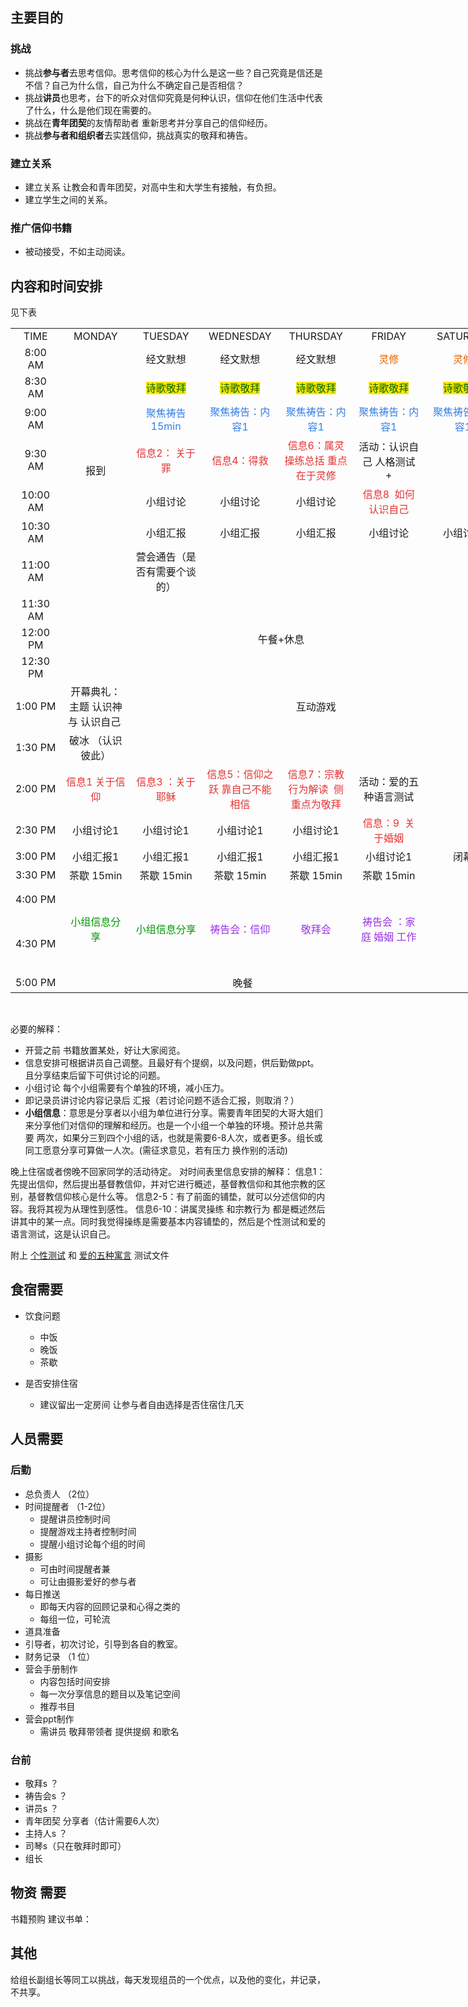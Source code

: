 ## 主要目的

### 挑战

- 挑战**参与者**去思考信仰。思考信仰的核心为什么是这一些？自己究竟是信还是不信？自己为什么信，自己为什么不确定自己是否相信？
- 挑战**讲员**也思考，台下的听众对信仰究竟是何种认识，信仰在他们生活中代表了什么，什么是他们现在需要的。
- 挑战在**青年团契**的友情帮助者 重新思考并分享自己的信仰经历。
- 挑战**参与者和组织者**去实践信仰，挑战真实的敬拜和祷告。


### 建立关系

- 建立关系 让教会和青年团契，对高中生和大学生有接触，有负担。
- 建立学生之间的关系。

### 推广信仰书籍

- 被动接受，不如主动阅读。

## 内容和时间安排

见下表

<p>
	<table border="0" cellpadding="0" cellspacing="0" width="787" style="text-align:center;border-collapse:collapse;width:589pt;" class="ke-zeroborder">
		<tbody>
			<tr>
				<td height="26" class="xl66" width="78" style="text-align:center;">
					TIME
				</td>
				<td class="xl67" width="114" style="text-align:center;">
					MONDAY
				</td>
				<td class="xl67" width="114" style="text-align:center;">
					TUESDAY
				</td>
				<td class="xl67" width="114" style="text-align:center;">
					WEDNESDAY
				</td>
				<td class="xl67" width="114" style="text-align:center;">
					THURSDAY
				</td>
				<td class="xl67" width="130" style="text-align:center;">
					FRIDAY
				</td>
				<td class="xl68" width="123" style="text-align:center;">
					SATURDAY
				</td>
			</tr>
			<tr>
				<td height="30" class="xl69" width="78" style="text-align:center;">
					8:00 AM
				</td>
				<td rowspan="7" class="xl71" width="114" style="text-align:center;">
					报到
				</td>
				<td class="xl72" width="114" style="text-align:center;">
					经文默想
				</td>
				<td class="xl72" width="114" style="text-align:center;">
					经文默想
				</td>
				<td class="xl72" width="114" style="text-align:center;">
					经文默想
				</td>
				<td class="xl72" width="130" style="text-align:center;">
					<span style="color:#E56600;">灵修</span>
				</td>
				<td class="xl72" width="123" style="text-align:center;">
					<span style="color:#E56600;">灵修</span>
				</td>
			</tr>
			<tr>
				<td height="30" class="xl70" width="78" style="text-align:center;">
					8:30 AM
				</td>
				<td class="xl74" width="114" style="text-align:center;">
					<span style="background-color:#FFE500;color:#006600;">诗歌敬拜</span>
				</td>
				<td class="xl74" width="114" style="text-align:center;">
					<span style="background-color:#FFE500;color:#006600;">诗歌敬拜</span>
				</td>
				<td class="xl74" width="114" style="text-align:center;">
					<span style="background-color:#FFE500;color:#006600;">诗歌敬拜</span>
				</td>
				<td class="xl74" width="130" style="text-align:center;">
					<span style="background-color:#FFE500;color:#006600;">诗歌敬拜</span>
				</td>
				<td class="xl74" width="123" style="text-align:center;">
					<span style="background-color:#FFE500;color:#006600;">诗歌敬拜</span>
				</td>
			</tr>
			<tr>
				<td height="30" class="xl70" width="78" style="text-align:center;">
					9:00 AM
				</td>
				<td class="xl76" width="114" style="text-align:center;">
					<span style="color:#337FE5;">聚焦祷告
  15min</span>
				</td>
				<td class="xl76" width="114" style="text-align:center;">
					<span style="color:#337FE5;">聚焦祷告：内容1</span>
				</td>
				<td class="xl76" width="114" style="text-align:center;">
					<span style="color:#337FE5;">聚焦祷告：内容1</span>
				</td>
				<td class="xl76" width="130" style="text-align:center;">
					<span style="color:#337FE5;">聚焦祷告：内容1</span>
				</td>
				<td class="xl76" width="123" style="text-align:center;">
					<span style="color:#337FE5;">聚焦祷告：内容1</span>
				</td>
			</tr>
			<tr>
				<td height="67" class="xl70" width="78" style="text-align:center;">
					9:30 AM
				</td>
				<td class="xl95" width="114" style="text-align:center;">
					<span style="color:#E53333;">信息2：
  关于罪</span>
				</td>
				<td class="xl95" width="114" style="text-align:center;">
					<span style="color:#E53333;">信息4：得救</span>
				</td>
				<td class="xl95" width="114" style="text-align:center;">
					<span style="color:#E53333;">信息6：属灵操练总括
  重点在于灵修</span>
				</td>
				<td class="xl74" width="130" style="text-align:center;">
					活动：认识自己
  人格测试 +
				</td>
				<td class="xl74" width="123" style="text-align:center;">
					&emsp;
				</td>
			</tr>
			<tr>
				<td height="40" class="xl70" width="78" style="text-align:center;">
					10:00 AM
				</td>
				<td class="xl76" width="114" style="text-align:center;">
					小组讨论
				</td>
				<td class="xl76" width="114" style="text-align:center;">
					小组讨论
				</td>
				<td class="xl76" width="114" style="text-align:center;">
					小组讨论
				</td>
				<td class="xl96" width="130" style="text-align:center;">
					<span style="color:#E53333;">信息8&nbsp; 如何认识自己</span>
				</td>
				<td class="xl76" width="123" style="text-align:center;">
					&emsp;
				</td>
			</tr>
			<tr>
				<td height="30" class="xl70" width="78" style="text-align:center;">
					10:30 AM
				</td>
				<td class="xl74" width="114" style="text-align:center;">
					小组汇报
				</td>
				<td class="xl74" width="114" style="text-align:center;">
					小组汇报
				</td>
				<td class="xl74" width="114" style="text-align:center;">
					小组汇报
				</td>
				<td class="xl76" width="130" style="text-align:center;">
					小组讨论
				</td>
				<td class="xl76" width="123" style="text-align:center;">
					小组讨论
				</td>
			</tr>
			<tr>
				<td height="48" class="xl70" width="78" style="text-align:center;">
					11:00 AM
				</td>
				<td class="xl76" width="114" style="text-align:center;">
					营会通告（是否有需要个谈的）
				</td>
				<td class="xl76" width="114" style="text-align:center;">
					&emsp;
				</td>
				<td class="xl76" width="114" style="text-align:center;">
					&emsp;
				</td>
				<td class="xl76" width="130" style="text-align:center;">
					&emsp;
				</td>
				<td class="xl76" width="123" style="text-align:center;">
					&emsp;
				</td>
			</tr>
			<tr>
				<td height="26" class="xl70" width="78" style="text-align:center;">
					11:30 AM
				</td>
				<td colspan="6" rowspan="3" class="xl77" width="709" style="text-align:center;">
					午餐+休息
				</td>
			</tr>
			<tr>
				<td height="26" class="xl70" width="78" style="text-align:center;">
					12:00 PM
				</td>
			</tr>
			<tr>
				<td height="26" class="xl70" width="78" style="text-align:center;">
					12:30 PM
				</td>
			</tr>
			<tr>
				<td height="38" class="xl70" width="78" style="text-align:center;">
					1:00 PM
				</td>
				<td class="xl86" width="114" style="text-align:center;">
					开幕典礼：主题
  认识神 与 认识自己&nbsp;
				</td>
				<td colspan="5" class="xl87" width="595" style="text-align:center;">
					互动游戏
				</td>
			</tr>
			<tr>
				<td height="48" class="xl70" width="78" style="text-align:center;">
					1:30 PM
				</td>
				<td class="xl90" width="114" style="text-align:center;">
					破冰 （认识彼此）
				</td>
				<td class="xl74" width="114" style="text-align:center;">
					&emsp;
				</td>
				<td class="xl74" width="114" style="text-align:center;">
					&emsp;
				</td>
				<td class="xl74" width="114" style="text-align:center;">
					&emsp;
				</td>
				<td class="xl74" width="130" style="text-align:center;">
					&emsp;
				</td>
				<td class="xl74" width="123" style="text-align:center;">
					&emsp;
				</td>
			</tr>
			<tr>
				<td height="67" class="xl70" width="78" style="text-align:center;">
					2:00 PM
				</td>
				<td class="xl97" width="114" style="text-align:center;">
					<span style="color:#E53333;">信息1
  关于信仰</span>
				</td>
				<td class="xl96" width="114" style="text-align:center;">
					<span style="color:#E53333;">信息3
  ：关于耶稣</span>
				</td>
				<td class="xl96" width="114" style="text-align:center;">
					<span style="color:#E53333;">信息5：信仰之跃
  靠自己不能相信</span>
				</td>
				<td class="xl96" width="114" style="text-align:center;">
					<span style="color:#E53333;">信息7：宗教行为解读&nbsp; 侧重点为敬拜</span>
				</td>
				<td class="xl76" width="130" style="text-align:center;">
					活动：爱的五种语言测试
				</td>
				<td class="xl76" width="123" style="text-align:center;">
					&emsp;
				</td>
			</tr>
			<tr>
				<td height="30" class="xl70" width="78" style="text-align:center;">
					2:30 PM
				</td>
				<td class="xl90" width="114" style="text-align:center;">
					小组讨论1
				</td>
				<td class="xl90" width="114" style="text-align:center;">
					小组讨论1
				</td>
				<td class="xl90" width="114" style="text-align:center;">
					小组讨论1
				</td>
				<td class="xl90" width="114" style="text-align:center;">
					小组讨论1
				</td>
				<td class="xl95" width="130" style="text-align:center;">
					<span style="color:#E53333;">信息：9&nbsp; 关于婚姻</span>
				</td>
				<td class="xl74" width="123" style="text-align:center;">
					&emsp;
				</td>
			</tr>
			<tr>
				<td height="30" class="xl70" width="78" style="text-align:center;">
					3:00 PM
				</td>
				<td class="xl86" width="114" style="text-align:center;">
					小组汇报1
				</td>
				<td class="xl86" width="114" style="text-align:center;">
					小组汇报1
				</td>
				<td class="xl86" width="114" style="text-align:center;">
					小组汇报1
				</td>
				<td class="xl86" width="114" style="text-align:center;">
					小组汇报1
				</td>
				<td class="xl90" width="130" style="text-align:center;">
					小组讨论1
				</td>
				<td class="xl76" width="123" style="text-align:center;">
					闭幕
				</td>
			</tr>
			<tr>
				<td height="30" class="xl70" width="78" style="text-align:center;">
					3:30 PM
				</td>
				<td class="xl90" width="114" style="text-align:center;">
					茶歇
  15min
				</td>
				<td class="xl74" width="114" style="text-align:center;">
					茶歇
  15min
				</td>
				<td class="xl74" width="114" style="text-align:center;">
					茶歇
  15min
				</td>
				<td class="xl74" width="114" style="text-align:center;">
					茶歇
  15min
				</td>
				<td class="xl74" width="130" style="text-align:center;">
					茶歇
  15min
				</td>
				<td class="xl74" width="123" style="text-align:center;">
					&emsp;
				</td>
			</tr>
			<tr>
				<td height="48" class="xl70" width="78" style="text-align:center;">
					4:00 PM
				</td>
				<td rowspan="2" class="xl91" width="114" style="text-align:center;">
					<span style="color:#009900;">小组信息分享</span>
				</td>
				<td rowspan="2" class="xl92" width="114" style="text-align:center;">
					<span style="color:#009900;">小组信息分享</span>
				</td>
				<td rowspan="2" class="xl92" width="114" style="text-align:center;">
					<span style="color:#9933E5;">祷告会：信仰</span>
				</td>
				<td rowspan="2" class="xl92" width="114" style="text-align:center;">
					<span style="color:#9933E5;">敬拜会</span>
				</td>
				<td rowspan="2" class="xl92" width="130" style="text-align:center;">
					<span style="color:#9933E5;">祷告会 ：家庭 婚姻 工作</span>
				</td>
				<td class="xl76" width="123" style="text-align:center;">
					&emsp;
				</td>
			</tr>
			<tr>
				<td height="94" class="xl70" width="78" style="text-align:center;">
					4:30 PM
				</td>
				<td class="xl74" width="123" style="text-align:center;">
					&emsp;
				</td>
			</tr>
			<tr>
				<td height="30" class="xl70" width="78" style="text-align:center;">
					5:00 PM
				</td>
				<td colspan="5" class="xl94" width="586" style="text-align:center;">
					晚餐
				</td>
				<td class="xl76" width="123" style="text-align:center;">
					&emsp;
				</td>
			</tr>
		</tbody>
	</table>
</p>
<div style="text-align:center;">
</div>
<p>
	<br />
</p>

必要的解释：
- 开营之前 书籍放置某处，好让大家阅览。
- 信息安排可根据讲员自己调整。且最好有个提纲，以及问题，供后勤做ppt。且分享结束后留下可供讨论的问题。
- 小组讨论 每个小组需要有个单独的环境，减小压力。
-  即记录员讲讨论内容记录后 汇报（若讨论问题不适合汇报，则取消？）
- **小组信息**：意思是分享者以小组为单位进行分享。需要青年团契的大哥大姐们来分享他们对信仰的理解和经历。也是一个小组一个单独的环境。预计总共需要 两次，如果分三到四个小组的话，也就是需要6-8人次，或者更多。组长或同工愿意分享可算做一人次。(需征求意见，若有压力 换作别的活动)

晚上住宿或者傍晚不回家同学的活动待定。
对时间表里信息安排的解释：
信息1：先提出信仰，然后提出基督教信仰，并对它进行概述，基督教信仰和其他宗教的区别，基督教信仰核心是什么等。
信息2-5：有了前面的铺垫，就可以分述信仰的内容。我将其视为从理性到感性。
信息6-10：讲属灵操练 和宗教行为 都是概述然后讲其中的某一点。同时我觉得操练是需要基本内容铺垫的，然后是个性测试和爱的语言测试，这是认识自己。

附上 [个性测试](https://github.com/jefflwwmu/writing/blob/master/archives/ideas/meida/%E4%B8%AA%E6%80%A7%E6%B5%8B%E9%87%8F%E8%A1%A8.pdf) 和 [爱的五种寓言](https://github.com/jefflwwmu/writing/blob/master/archives/ideas/meida/%E7%88%B1%E7%9A%84%E4%BA%94%E7%A7%8D%E8%AF%AD%E8%A8%80%E6%B5%8B%E8%AF%95%E8%A1%A8.pdf) 测试文件

## 食宿需要

-  饮食问题
    -  中饭
    -  晚饭
    -  茶歇

- 是否安排住宿
    - 建议留出一定房间 让参与者自由选择是否住宿住几天

## 人员需要


### 后勤

- 总负责人 （2位）
- 时间提醒者 （1-2位）
    - 提醒讲员控制时间
    - 提醒游戏主持者控制时间
    - 提醒小组讨论每个组的时间
- 摄影
    - 可由时间提醒者兼
    - 可让由摄影爱好的参与者
- 每日推送
    - 即每天内容的回顾记录和心得之类的
    - 每组一位，可轮流
- 道具准备
- 引导者，初次讨论，引导到各自的教室。
- 财务记录 （1 位）
- 营会手册制作
    - 内容包括时间安排
    - 每一次分享信息的题目以及笔记空间
    - 推荐书目
- 营会ppt制作
    - 需讲员 敬拜带领者 提供提纲 和歌名
### 台前

- 敬拜s ？
- 祷告会s ？
- 讲员s ？
- 青年团契 分享者（估计需要6人次）
- 主持人s ？
- 司琴s（只在敬拜时即可）
- 组长

## 物资 需要

书籍预购
建议书单：

## 其他
给组长副组长等同工以挑战，每天发现组员的一个优点，以及他的变化，并记录，不共享。
